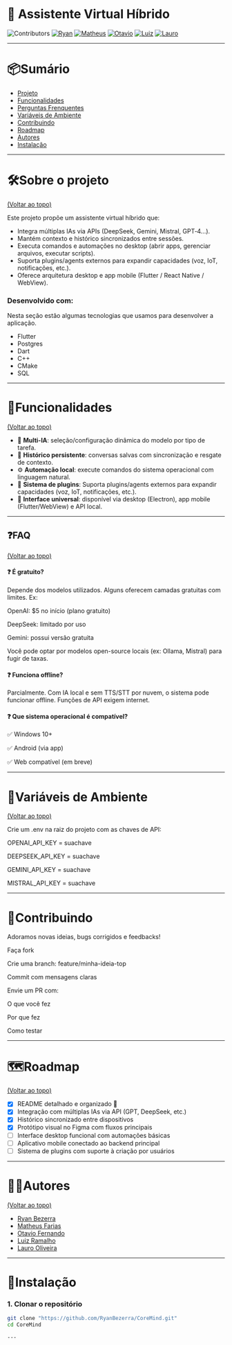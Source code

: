 # 🤖 Assistente Virtual Híbrido

![Contributors](https://img.shields.io/badge/contributors-5-red)
[![Ryan](https://img.shields.io/badge/@RyanBezerra-100000?style=flat&logo=github&logoColor=white)](https://github.com/RyanBezerra)
[![Matheus](https://img.shields.io/badge/@Matheusota2k-100000?style=flat&logo=github&logoColor=white)](https://github.com/Matheusota2k)
[![Otavio](https://img.shields.io/badge/@otav--io-100000?style=flat&logo=github&logoColor=white)](https://github.com/otav-io)
[![Luiz](https://img.shields.io/badge/@luizmont5-100000?style=flat&logo=github&logoColor=white)](https://github.com/luizmont5)
[![Lauro](https://img.shields.io/badge/@L4ur--o-100000?style=flat&logo=github&logoColor=white)](https://github.com/L4ur-o)

---

# 📦Sumário

- [Projeto](#Sobre-o-projeto)
- [Funcionalidades](#Funcionalidades)
- [Perguntas Frenquentes](#FAQ)
- [Variáveis de Ambiente](#Variáveis-de-Ambiente)
- [Contribuindo](#Contribuindo)
- [Roadmap](#Roadmap)
- [Autores](#Autores)
- [Instalação](#Instalação)

---

# 🛠️Sobre o projeto

[(Voltar ao topo)](#Sumário)

Este projeto propõe um assistente virtual híbrido que:

- Integra múltiplas IAs via APIs (DeepSeek, Gemini, Mistral, GPT‑4…).
- Mantém contexto e histórico sincronizados entre sessões.
- Executa comandos e automações no desktop (abrir apps, gerenciar arquivos, executar scripts).
- Suporta plugins/agents externos para expandir capacidades (voz, IoT, notificações, etc.).
- Oferece arquitetura desktop e app mobile (Flutter / React Native / WebView).

### Desenvolvido com:

Nesta seção estão algumas tecnologias que usamos para desenvolver a aplicação.

- Flutter  
- Postgres  
- Dart  
- C++  
- CMake  
- SQL  

---

# 📌Funcionalidades

[(Voltar ao topo)](#Sumário)

- 🧠 **Multi-IA**: seleção/configuração dinâmica do modelo por tipo de tarefa.
- 🧵 **Histórico persistente**: conversas salvas com sincronização e resgate de contexto.
- ⚙️ **Automação local**: execute comandos do sistema operacional com linguagem natural.
- 🧩 **Sistema de plugins**: Suporta plugins/agents externos para expandir capacidades (voz, IoT, notificações, etc.).
- 📡 **Interface universal**: disponível via desktop (Electron), app mobile (Flutter/WebView) e API local.

---

## ❓FAQ

[(Voltar ao topo)](#Sumário)


#### ❓ É gratuito?

Depende dos modelos utilizados. Alguns oferecem camadas gratuitas com limites. Ex:

OpenAI: $5 no início (plano gratuito)

DeepSeek: limitado por uso

Gemini: possui versão gratuita

Você pode optar por modelos open-source locais (ex: Ollama, Mistral) para fugir de taxas.

#### ❓ Funciona offline?

Parcialmente. Com IA local e sem TTS/STT por nuvem, o sistema pode funcionar offline. Funções de API exigem internet.

#### ❓ Que sistema operacional é compatível?

✅ Windows 10+

✅ Android (via app)

✅ Web compatível (em breve)

---

# 🔐Variáveis de Ambiente

[(Voltar ao topo)](#Sumário)

Crie um .env na raiz do projeto com as chaves de API:

OPENAI_API_KEY = suachave

DEEPSEEK_API_KEY = suachave

GEMINI_API_KEY = suachave

MISTRAL_API_KEY = suachave

---

# 🤝Contribuindo

Adoramos novas ideias, bugs corrigidos e feedbacks!

Faça fork

Crie uma branch: feature/minha-ideia-top

Commit com mensagens claras

Envie um PR com:

O que você fez

Por que fez

Como testar

---

# 🗺️Roadmap

[(Voltar ao topo)](#Sumário)

- [x] README detalhado e organizado 📘  
- [x] Integração com múltiplas IAs via API (GPT, DeepSeek, etc.)
- [x] Histórico sincronizado entre dispositivos
- [x] Protótipo visual no Figma com fluxos principais
- [ ] Interface desktop funcional com automações básicas
- [ ] Aplicativo mobile conectado ao backend principal
- [ ] Sistema de plugins com suporte à criação por usuários

---

# 👨‍💻Autores

[(Voltar ao topo)](#Sumário)

- [Ryan Bezerra](https://www.github.com/RyanBezerra)
- [Matheus Farias](https://github.com/Matheusota2k)
- [Otavio Fernando](https://github.com/otav-io)
- [Luiz Ramalho](https://github.com/luizmont5)
- [Lauro Oliveira](https://github.com/L4ur-o) 

---

# 🔧Instalação

### 1. Clonar o repositório

```bash
git clone "https://github.com/RyanBezerra/CoreMind.git"
cd CoreMind

---

